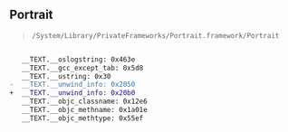 ## Portrait

> `/System/Library/PrivateFrameworks/Portrait.framework/Portrait`

```diff

   __TEXT.__oslogstring: 0x463e
   __TEXT.__gcc_except_tab: 0x5d8
   __TEXT.__ustring: 0x30
-  __TEXT.__unwind_info: 0x2050
+  __TEXT.__unwind_info: 0x20b0
   __TEXT.__objc_classname: 0x12e6
   __TEXT.__objc_methname: 0x1a01e
   __TEXT.__objc_methtype: 0x55ef

```
